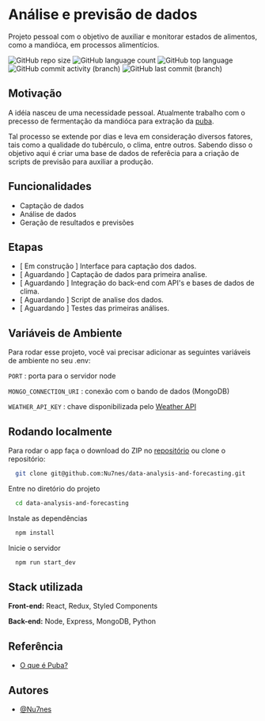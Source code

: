 
# Análise e previsão de dados

Projeto pessoal com o objetivo de auxiliar e monitorar estados de alimentos, como a mandióca, em processos alimentícios.


![GitHub repo size](https://img.shields.io/github/repo-size/Nu7nes/data-analysis-and-forecasting)
![GitHub language count](https://img.shields.io/github/languages/count/Nu7nes/data-analysis-and-forecasting)
![GitHub top language](https://img.shields.io/github/languages/top/Nu7nes/data-analysis-and-forecasting)
![GitHub commit activity (branch)](https://img.shields.io/github/commit-activity/t/Nu7nes/data-analysis-and-forecasting)
![GitHub last commit (branch)](https://img.shields.io/github/last-commit/Nu7nes/data-analysis-and-forecasting/main)


## Motivação

A idéia nasceu de uma necessidade pessoal. Atualmente trabalho com o precesso de fermentação da mandióca para extração da [puba](https://pt.wikipedia.org/wiki/Puba).

Tal processo se extende por dias e leva em consideração diversos fatores, tais como a qualidade do tubérculo, o clima, entre outros. Sabendo disso o objetivo aqui é criar uma base de dados de referêcia para a criação de scripts de previsão para auxiliar a produção.

## Funcionalidades

- Captação de dados
- Análise de dados
- Geração de resultados e previsões

## Etapas

- [ Em construção ] Interface para captação dos dados. 
- [ Aguardando ] Captação de dados para primeira analise.
- [ Aguardando ] Integração do back-end com API's e bases de dados de clima.
- [ Aguardando ] Script de analise dos dados.
- [ Aguardando ] Testes das primeiras análises.


## Variáveis de Ambiente

Para rodar esse projeto, você vai precisar adicionar as seguintes variáveis de ambiente no seu .env:

`PORT` : porta para o servidor node

`MONGO_CONNECTION_URI` : conexão com o bando de dados (MongoDB)

`WEATHER_API_KEY` : chave disponibilizada pelo [Weather API](https://openweathermap.org/api)

## Rodando localmente

Para rodar o app faça o download do ZIP no [repositório](https://github.com/Nu7nes/data-analysis-and-forecasting/) ou clone o repositório:

```bash
  git clone git@github.com:Nu7nes/data-analysis-and-forecasting.git
```

Entre no diretório do projeto

```bash
  cd data-analysis-and-forecasting
```

Instale as dependências

```bash
  npm install
```

Inicie o servidor

```bash
  npm run start_dev
```
## Stack utilizada

**Front-end:** React, Redux, Styled Components

**Back-end:** Node, Express, MongoDB, Python


## Referência

 - [O que é Puba?](https://pt.wikipedia.org/wiki/Puba)
 


## Autores

- [@Nu7nes](https://www.github.com/Nu7nes)

